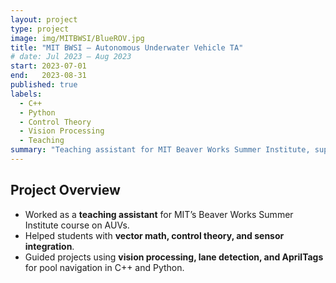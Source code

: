 ```yaml
---
layout: project
type: project
image: img/MITBWSI/BlueROV.jpg
title: "MIT BWSI – Autonomous Underwater Vehicle TA"
# date: Jul 2023 – Aug 2023
start: 2023-07-01
end:   2023-08-31
published: true
labels:
  - C++
  - Python
  - Control Theory
  - Vision Processing
  - Teaching
summary: "Teaching assistant for MIT Beaver Works Summer Institute, supporting a course on AUVs with control theory, computer vision, and AprilTag navigation."
---
```


## Project Overview
- Worked as a **teaching assistant** for MIT’s Beaver Works Summer Institute course on AUVs.
- Helped students with **vector math, control theory, and sensor integration**.
- Guided projects using **vision processing, lane detection, and AprilTags** for pool navigation in C++ and Python.
